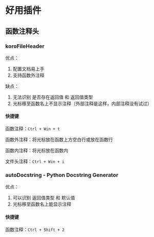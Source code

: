 # 好用插件

## 函数注释头

### koroFileHeader

优点：

1. 配置文档易上手
2. 支持函数外注释

缺点：

1. 无法识别 是否存在返回值 和 返回值类型
2. 光标移至函数名上不显示注释（外部注释是这样，内部注释没有试过）

#### 快捷键

函数注释：`Ctrl + Win + t`

函数外注释：将光标放在函数上方空白行或放在函数行

函数内注释：将光标放在函数内

文件头注释：`Ctrl + Win + i`

### autoDocstring - Python Docstring Generator

优点：

1. 可以识别 返回值类型 和 默认值
2. 光标移至函数名上能显示注释

#### 快捷键

函数注释：`Ctrl + Shift + 2`